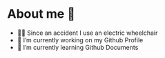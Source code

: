 # About me 👋

- 👩‍🦼 Since an accident I use an electric wheelchair
- 🔭 I’m currently working on my Github Profile
- 🌱 I’m currently learning Github Documents





